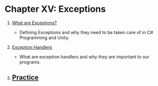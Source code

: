 # Chapter XV: Exceptions

1. [What are Exceptions?](WhatAreExceptions/notes.md)
    - Defining Exceptions and why they need to be taken care of in C# Programming and Unity.

2. [Exception Handlers](ExceptionHandlers/notes.md)
    - What are exception handlers and why they are important to our programs.

3. [Practice](Practice/notes.md)
    - 